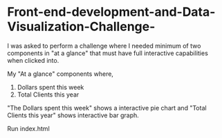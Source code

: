 # Front-end-development-and-Data-Visualization-Challenge-
I was asked to perform a challenge where I needed minimum of two components in "at a glance" that must have full interactive capabilities when clicked into. 

My "At a glance" components where,
1) Dollars spent this week
2) Total Clients this year

"The Dollars spent this week" shows a interactive pie chart and "Total Clients this year" shows interactive bar graph. 

Run index.html
